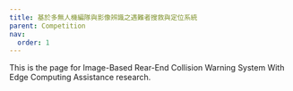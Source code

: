 ```yaml
---
title: 基於多無人機編隊與影像辨識之遇難者搜救與定位系統
parent: Competition
nav:
  order: 1
---
```


This is the page for Image-Based Rear-End Collision Warning System With Edge Computing Assistance research.
